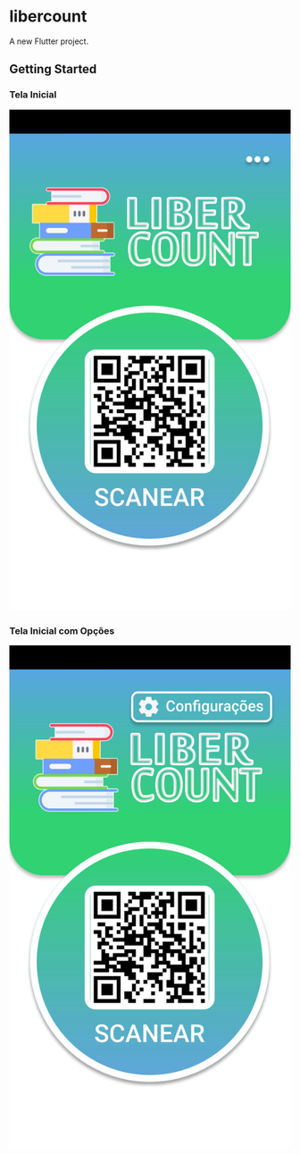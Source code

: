 # libercount

A new Flutter project.

## Getting Started


### Tela Inicial
<img src="images/TelaInicial.svg"/>

### Tela Inicial com Opções
<img src="images/op.svg"/>


